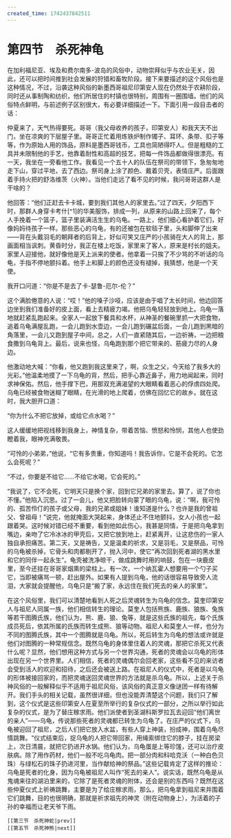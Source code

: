 ```yaml
---
created_time: 1742437842511
---
```

# 第四节　杀死神龟

在加利福尼亚、埃及和费尔南多-波岛的风俗中，动物崇拜似乎与农业无关，因此，还可以把时间推到社会发展的狩猎和畜牧阶段。接下来要描述的这个风俗也是这种情况，不过，沿袭这种风俗的新墨西哥祖尼印第安人现在仍然处于农耕阶段，同时还从事制陶和纺织，他们所居住的村镇也很特别，周围有一圈围墙。他们的风俗特点鲜明，与前述例子区别很大，有必要详细描述一下。下面引用一段目击者的话：  
  
  
  

仲夏来了，天气热得要死。哥哥（我父母收养的孩子，印第安人）和我天天不出门，坐在凉爽的下层屋子里。哥哥正忙着用炼铁炉制作镯子、耳环、条带、扣子等等，作为原始人用的饰品，原料是墨西哥钱币，工具也简陋得吓人。但是粗糙的工具并未限制他的手艺，他靠着耐性和高超的技艺，把每一件饰品都做得很漂亮。有一天，我坐在一旁看他工作。我看见一个五十人的队伍在祭司的带领下，急匆匆地走下山，穿过平地，去了西边。祭司身上涂了颜色、戴着贝壳，表情庄严。后面跟着手持火把的舒洛维茨（火神）。当他们走远了看不见的时候，我问哥哥这群人是干啥的？

他回答：“他们正赶去卡卡城，要到我们其他人的家里去。”过了四天，夕阳西下时，那群人身穿卡考什[^1]的华美服饰，排成一列，从原来的山路上回来了，每个人手挽着一个篮子，篮子里装满活生生的乌龟。一路上，他们细心看护着它们，好像妈妈待孩子一样。那些恶心的乌龟，有的还被包在软毯子里，头和脚伸了出来——背在头戴羽毛的朝拜者的后背上，好似可笑又庄严的小孩骑在大人的背上，那画面相当讽刺。黄昏时分，我正在楼上吃饭，家里来了客人，原来是村长的姐夫。家里人迎接他，就好像他是天上派来的使者。他拿着一只挨了不少骂的不听话的乌龟，手指不停地颤抖着。他手上和脚上的颜色还没有褪掉，我猜想，他是一个天使。

我开口问道：“你是不是去了卡-瑟鲁-厄尔-伦？”

这个满脸倦意的人说：“哎！”他的嗓子沙哑，应该是由于唱了太长时间，他边回答边坐到我们准备好的皮上面，看上去精疲力竭。他把乌龟轻轻放到地上。乌龟一落地就赶紧乱跑起来。全家人一起放下餐具和水杯，从神圣的餐碗里抓一大把食物，追着乌龟满屋乱跑，一会儿跑到水壶边，一会儿跑到碾盆后面，一会儿跑到黑暗的角落里，一会儿又跑到屋子中间，总之，人们一直紧随其后，一边祈祷，一边把粮食撒到乌龟背上。最后，说来也怪，乌龟跑到那个把它带来的、筋疲力尽的人身边。

他激动地大喊：“你看，他又跑到我这里来了，啊，众生之父，今天给了我多大的光彩。”他温柔地摸了一下乌龟的背，然后，把手心靠近鼻子，用力地闻起来，同时求神保佑。然后，他手撑下巴，用那双充满渴望的大眼睛看着恶心的俘虏四处爬。乌龟已经被食物迷糊了眼睛，在光滑的地上爬着，仿佛在回忆它的故乡。就在这时，我大胆开口道：

“你为什么不把它放掉，或给它点水喝？”

这人缓缓地把视线移到我身上，神情复杂，带着苦恼、愤怒和怜悯，其他人也使劲瞪着我，眼神充满敬畏。

“可怜的小弟弟，”他说，“它有多贵重，你知道吗！我告诉你，它是不会死的。它怎么会死呢？”

“不过，你要是不给它……不给它水喝，它会死的。”

“我说了，它不会死，它明天只是换个家，回到它兄弟的家里去。算了，说了你也不懂。”他陷入沉思。过了一会儿，他又把脸转向蒙了眼的乌龟，说：“啊，我可怜的、孤苦伶仃的孩子或父母，我的兄弟或姐妹！谁知道是什么？也许是我的曾祖父、曾祖母！”说完，他就掩面大哭起来，身体还止不住地颤抖，女人小孩也一起跟着哭。这时候对错已经不重要，看到他如此伤心，我甚是同情，于是把乌龟拿到嘴边，亲吻了它冷冰冰的甲壳后，又把它放到地上，赶紧离开，让这悲伤的一家人独自承担痛苦。第二天，又是祷告，又是温柔的祈求，又是羽毛，又是祭品，可怜的乌龟被杀掉，它骨头和肉都剔开了，抛入河中，使它“再次回到死者湖的黑水里和它的同伴一起永生”。龟壳被洗净晾干，做成跳舞时用的响鼓，包在一块鹿皮里，至今还挂在哥哥家烟熏的梁柱上。有一次，一个纳瓦霍人想要用一个勺子买它，当即被痛骂一顿，赶出屋外。如果有人提到乌龟，他的话很容易导致旁人流泪，大家就会提醒他，乌龟只是“搬了家，永远住在我们死去的亲人的家里”。  
  
  
  

在这个风俗里，我们可以清楚地看到人死之后灵魂转生为乌龟的信念。莫奎印第安人与祖尼人同属一族，他们相信转生的理论。莫奎人包括熊族、鹿族、狼族、兔族等若干图腾氏族，他们认为，熊、鹿、狼、兔等，就是这些氏族的祖先，每个氏族成员死后，依其所属的氏族而转生成熊、狼等动物。祖尼人和莫奎人一样，也分为不同的图腾氏族，其中一个图腾就是乌龟。所以，死后转生为乌龟的想法或许就是他们对图腾的一种常规信念。既然乌龟的身体里住着人的灵魂，那把它杀死又代表什么呢？显然，他们想用这种方式与另一个世界沟通，死者的灵魂会以乌龟的形体出现在另一个世界里。人们相信，死者的灵魂偶尔会回老家，这些看不见的来访者会受到活人的欢迎和招待，之后还会被送上路。在祖尼人的仪式中，死者是以乌龟的形体被接回家的，而把灵魂送回灵魂世界的方法就是杀乌龟。所以，上述关于杀神风俗的一般解释似乎不适用于祖尼风俗，该风俗的真正意义像谜团一样有待解开。我们手头的相关记载，虽然很详细，但也没能弄清楚这个问题，我们只了解到，这个仪式是这些印第安人在夏至所举行的复杂仪式的一部分，之所以举行如此复杂的仪式，是为了替庄稼求雨。他们派使者到圣湖科斯罗拉瓦去迎回“他们离世的亲人”——乌龟，传说那些死者的灵魂都已转生为乌龟了。在庄严的仪式下，乌龟被迎回了祖尼，之后人们把它放入水盆，有些人穿上神装，扮成神，围着乌龟尽情跳舞。“仪式结束后，捉乌龟的人把它带回家，用绳索绑住它的脖子，挂在房梁上，次日清晨，就把它扔进开水锅。他们认为，乌龟蛋是上等珍馐，还可以治疗皮肤病。除了用作药材，他们一般不吃乌龟肉。把一部分肉和科哈克沃（一种白色贝珠）与绿松石的珠子扔进河里，当作献给神的祭品。”这些记载肯定了这样的推论：乌龟是死者的化身，因为乌龟被祖尼人叫作“死去的亲人”。说实话，既然乌龟是从鬼魂来往的湖泊里来的，它除了是死者灵魂的附体，还会是别的东西吗？既然在这些仲夏仪式上祈祷跳舞，主要是为了给庄稼求雨，那么，把乌龟拿到祖尼来并围着它们跳舞，目的也很明确，那就是祈求祖先的神灵（附在动物身上），为活着的子孙的幸福而让老天爷下雨。

```booknav
[[第三节　杀死神蛇|prev]]
[[第五节　杀死神熊|next]]
```